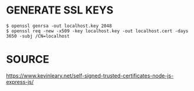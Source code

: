 GENERATE SSL KEYS
=================
    $ openssl genrsa -out localhost.key 2048
    $ openssl req -new -x509 -key localhost.key -out localhost.cert -days 3650 -subj /CN=localhost


SOURCE
======
https://www.kevinleary.net/self-signed-trusted-certificates-node-js-express-js/